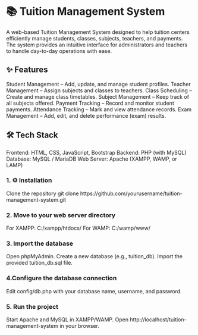 <h1>📚 Tuition Management System</h1>
A web-based Tuition Management System designed to help tuition centers efficiently manage students, classes, subjects, teachers, and payments.
The system provides an intuitive interface for administrators and teachers to handle day-to-day operations with ease.

<h2>✨ Features</h2>
Student Management – Add, update, and manage student profiles.
Teacher Management – Assign subjects and classes to teachers.
Class Scheduling – Create and manage class timetables.
Subject Management – Keep track of all subjects offered.
Payment Tracking – Record and monitor student payments.
Attendance Tracking – Mark and view attendance records.
Exam Management – Add, edit, and delete performance (exam) results.

<h2>🛠️ Tech Stack</h2>
Frontend: HTML, CSS, JavaScript, Bootstrap
Backend: PHP (with MySQL)
Database: MySQL / MariaDB
Web Server: Apache (XAMPP, WAMP, or LAMP)

<h3>1. ⚙️ Installation</h3>
Clone the repository
git clone https://github.com/yourusername/tuition-management-system.git

<h3>2. Move to your web server directory</h3>
For XAMPP: C:/xampp/htdocs/
For WAMP: C:/wamp/www/

<h3>3. Import the database</h3>
Open phpMyAdmin.
Create a new database (e.g., tuition_db).
Import the provided tuition_db.sql file.

<h3>4.Configure the database connection </h3>
Edit config/db.php with your database name, username, and password.

<h3>5. Run the project</h3>
Start Apache and MySQL in XAMPP/WAMP.
Open http://localhost/tuition-management-system in your browser.
